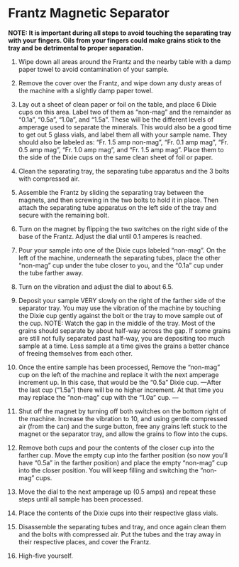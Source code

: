 # **Frantz Magnetic Separator**

**NOTE: It is important during all steps to avoid touching the separating tray with your fingers. Oils from your fingers could make grains stick to the tray and be detrimental to proper separation.**

1. Wipe down all areas around the Frantz and the nearby table with a damp paper towel to avoid contamination of your sample.

2. Remove the cover over the Frantz, and wipe down any dusty areas of the machine with a slightly damp paper towel.

3.   Lay out a sheet of clean paper or foil on the table, and place 6 Dixie cups on this area. Label two of them as “non-mag” and the remainder as “0.1a”, “0.5a”, “1.0a”, and “1.5a”. These will be the different levels of amperage used to separate the minerals. This would also be a good time to get out 5 glass vials, and label them all with your sample name. They should also be labeled as: “Fr. 1.5 amp non-mag”, “Fr. 0.1 amp mag”, “Fr. 0.5 amp mag”, “Fr. 1.0 amp mag”, and “Fr. 1.5 amp mag”. Place them to the side of the Dixie cups on the same clean sheet of foil or paper.

4.   Clean the separating tray, the separating tube apparatus and the 3 bolts with compressed air.

5.   Assemble the Frantz by sliding the separating tray between the magnets, and then screwing in the two bolts to hold it in place. Then attach the separating tube apparatus on the left side of the tray and secure with the remaining bolt.

6.   Turn on the magnet by flipping the two switches on the right side of the base of the Frantz. Adjust the dial until 0.1 amperes is reached.

7.   Pour your sample into one of the Dixie cups labeled “non-mag”. On the left of the machine, underneath the separating tubes, place the other “non-mag” cup under the tube closer to you, and the “0.1a” cup under the tube farther away.

8.   Turn on the vibration and adjust the dial to about 6.5.

9.   Deposit your sample VERY slowly on the right of the farther side of the separator tray. You may use the vibration of the machine by touching the Dixie cup gently against the bolt or the tray to move sample out of the cup. NOTE: Watch the gap in the middle of the tray. Most of the grains should separate by about half-way across the gap. If some grains are still not fully separated past half-way, you are depositing too much sample at a time. Less sample at a time gives the grains a better chance of freeing themselves from each other.

10. Once the entire sample has been processed, Remove the “non-mag” cup on the left of the machine and replace it with the next amperage increment up. In this case, that would be the “0.5a” Dixie cup. —After the last cup (“1.5a”) there will be no higher increment. At that time you may replace the “non-mag” cup with the “1.0a” cup. —

11. Shut off the magnet by turning off both switches on the bottom right of the machine. Increase the vibration to 10, and using gentle compressed air (from the can) and the surge button, free any grains left stuck to the magnet or the separator tray, and allow the grains to flow into the cups.

12. Remove both cups and pour the contents of the closer cup into the farther cup. Move the empty cup into the farther position (so now you’ll have “0.5a” in the farther position) and place the empty “non-mag” cup into the closer position. You will keep filling and switching the “non-mag” cups.

13. Move the dial to the next amperage up (0.5 amps) and repeat these steps until all sample has been processed.

14. Place the contents of the Dixie cups into their respective glass vials.

15. Disassemble the separating tubes and tray, and once again clean them and the bolts with compressed air. Put the tubes and the tray away in their respective places, and cover the Frantz.

16. High-five yourself.

